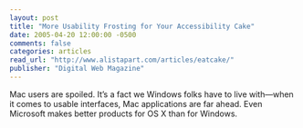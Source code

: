 ```yaml
---
layout: post
title: "More Usability Frosting for Your Accessibility Cake"
date: 2005-04-20 12:00:00 -0500
comments: false
categories: articles
read_url: "http://www.alistapart.com/articles/eatcake/"
publisher: "Digital Web Magazine"
---
```


Mac users are spoiled. It’s a fact we Windows folks have to live with—when it comes to usable interfaces, Mac applications are far ahead. Even Microsoft makes better products for OS X than for Windows.